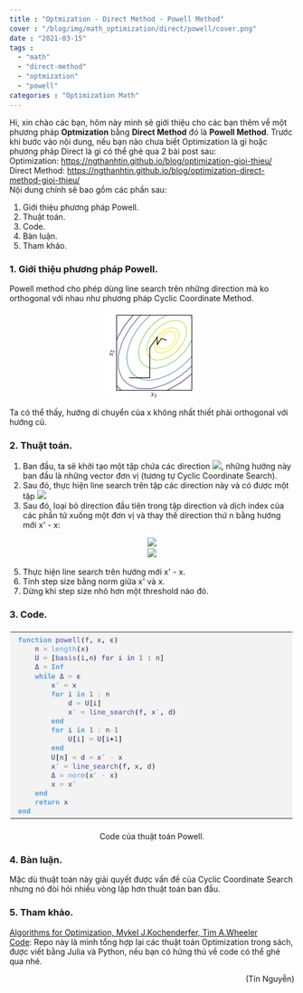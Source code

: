 ```yaml
---
title : "Optmization - Direct Method - Powell Method"
cover : "/blog/img/math_optimization/direct/powell/cover.png"
date : "2021-03-15"
tags : 
  - "math"
  - "direct-method"
  - "optmization"
  - "powell"
categories : "Optimization Math"
---
```


Hi, xin chào các bạn, hôm này mình sẽ giới thiệu cho các bạn thêm về một phương pháp <b>Optmization</b> bằng <b>Direct Method</b> đó là <b>Powell Method</b>.
Trước khi bước vào nội dung, nếu bạn nào chưa biết Optimization là gì hoặc phương pháp Direct là gì có thể ghé qua 2 bài post sau:<br/>
Optimization: https://ngthanhtin.github.io/blog/optimization-gioi-thieu/</br>
Direct Method: https://ngthanhtin.github.io/blog/optimization-direct-method-gioi-thieu/</br>
Nội dung chính sẽ bao gồm các phần sau: <br/>

1. Giới thiệu phương pháp Powell.
2. Thuật toán.
3. Code.
4. Bàn luận.
5. Tham khảo.



### 1. Giới thiệu phương pháp Powell.
Powell method cho phép dùng line search trên những direction mà ko orthogonal với nhau như phương pháp Cyclic Coordinate Method.<br/>
<p align="center">
  <img src="https://github.com/ngthanhtin/blog/blob/master/static/img/math_optimization/direct/powell/cover.png?raw=true">
</p>
Ta có thể thấy, hướng di chuyển của x không nhất thiết phải orthogonal với hướng cũ.

### 2. Thuật toán.
1. Ban đầu, ta sẽ khởi tạo một tập chứa các direction <img src="https://render.githubusercontent.com/render/math?math=U = [e_{1}, e_{2}, e_{3},..., e_{n}] ">, những hướng này ban đầu là những vector đơn vị (tương tự Cyclic Coordinate Search).<br/>
2. Sau đó, thực hiện line search trên tập các direction này và có được một tập <img src="https://render.githubusercontent.com/render/math?math=x^{'}"><br/>
3. Sau đó, loại bỏ direction đầu tiên trong tập direction và dịch index của các phần tử xuống một đơn vị và thay thế direction thứ n bằng hướng mới x' - x:<br/>
<p align="center">
  <img src="https://render.githubusercontent.com/render/math?math=U[i] = U[i+1] "><br/>
  <img src="https://render.githubusercontent.com/render/math?math=U[n] = x^{'} - x ">
</p>

5. Thực hiện line search trên hướng mới x' - x.<br/>
6. Tính step size bằng norm giữa x' và x.<br/>
7. Dừng khi step size nhỏ hơn một threshold nào đó.

### 3. Code.
<p align="center">
  <img src="https://github.com/ngthanhtin/blog/blob/master/static/img/math_optimization/direct/powell/code.png?raw=true">
</p>
<div style="text-align: center">Code của thuật toán Powell.</div>

### 4. Bàn luận.
Mặc dù thuật toán này giải quyết được vấn đề của Cyclic Coordinate Search nhưng nó đòi hỏi nhiều vòng lặp hơn thuật toán ban đầu.

### 5. Tham khảo.
[Algorithms for Optimization, Mykel J.Kochenderfer, Tim A.Wheeler]()<br/>
[Code](https://github.com/ngthanhtin/optimization_algorithm): Repo này là mình tổng hợp lại các thuật toán Optimization trong sách, được viết bằng Julia và Python, nếu bạn có hứng thú về code có thể ghé qua nhé.<br/>

<div style="text-align: right"> (Tín Nguyễn) </div>
